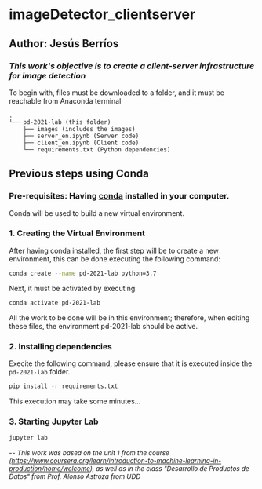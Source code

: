 # imageDetector_clientserver
## Author: Jesús Berríos

### ***This work's objective is to create a client-server infrastructure for image detection***

To begin with, files must be downloaded to a folder, and it must be reachable from Anaconda terminal

```
.
└── pd-2021-lab (this folder)
    ├── images (includes the images)
    ├── server_en.ipynb (Server code)
    ├── client_en.ipynb (Client code)
    └── requirements.txt (Python dependencies)
```
 
## Previous steps using Conda
 
### Pre-requisites: Having [conda](https://docs.conda.io/en/latest/) installed in your computer.
 
Conda will be used to build a new virtual environment.

### 1. Creating the Virtual Environment

After having conda installed, the first step will be to create a new environment, this can be done executing the following command:
  
```bash
conda create --name pd-2021-lab python=3.7
```
 
Next, it must be activated by executing:
 
```bash
conda activate pd-2021-lab
```
 
All the work to be done will be in this environment; therefore, when editing these files, the environment pd-2021-lab should be active.


### 2. Installing dependencies 
 
Execite the following command, please ensure that it is executed inside the `pd-2021-lab` folder.

```bash
pip install -r requirements.txt
```

This execution may take some minutes... 
 
### 3. Starting Jupyter Lab

```bash
jupyter lab
```


--
<font size="2"> *This work was based on the unit 1 from the course (https://www.coursera.org/learn/introduction-to-machine-learning-in-production/home/welcome), as well as in the class "Desarrollo de Productos de Datos" from Prof. Alonso Astroza from UDD* </font>